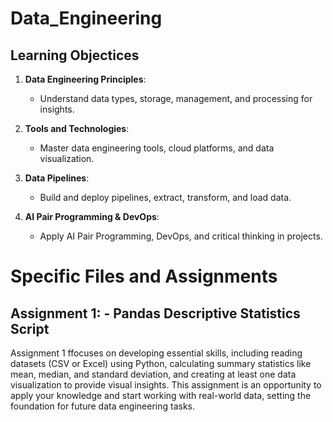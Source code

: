 # Data_Engineering 
   ## Learning Objectices
1. **Data Engineering Principles**:
   - Understand data types, storage, management, and processing for insights.

2. **Tools and Technologies**:
   - Master data engineering tools, cloud platforms, and data visualization.

3. **Data Pipelines**:
   - Build and deploy pipelines, extract, transform, and load data.

4. **AI Pair Programming & DevOps**:
   - Apply AI Pair Programming, DevOps, and critical thinking in projects.

# Specific Files and Assignments
## Assignment 1: - Pandas Descriptive Statistics Script
Assignment 1 ffocuses on developing essential skills, including reading datasets (CSV or Excel) using Python, calculating summary statistics like mean, median, and standard deviation, and creating at least one data visualization to provide visual insights. This assignment is an opportunity to apply your knowledge and start working with real-world data, setting the foundation for future data engineering tasks.
